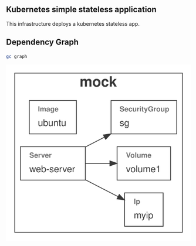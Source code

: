 ## Kubernetes simple stateless application

This infrastructure deploys a kubernetes stateless app.

## Dependency Graph

```sh
gc graph
```

![Graph](grucloud.svg)
